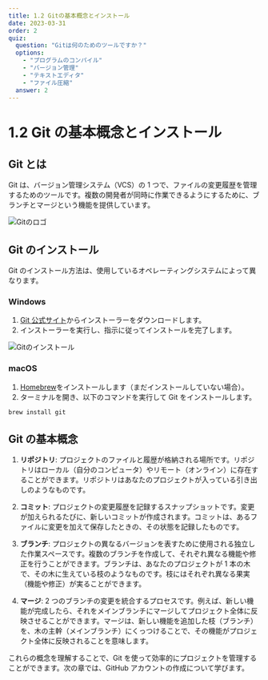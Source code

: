 ```yaml
---
title: 1.2 Gitの基本概念とインストール
date: 2023-03-31
order: 2
quiz:
  question: "Gitは何のためのツールですか？"
  options:
    - "プログラムのコンパイル"
    - "バージョン管理"
    - "テキストエディタ"
    - "ファイル圧縮"
  answer: 2
---
```


# 1.2 Git の基本概念とインストール

## Git とは

Git は、バージョン管理システム（VCS）の 1 つで、ファイルの変更履歴を管理するためのツールです。複数の開発者が同時に作業できるようにするために、ブランチとマージという機能を提供しています。

![Gitのロゴ](./dummy-images/git-logo.png)

## Git のインストール

Git のインストール方法は、使用しているオペレーティングシステムによって異なります。

### Windows

1. [Git 公式サイト](https://git-scm.com/)からインストーラーをダウンロードします。
2. インストーラーを実行し、指示に従ってインストールを完了します。

![Gitのインストール](./dummy-images/git-install-windows.png)

### macOS

1. [Homebrew](https://brew.sh/)をインストールします（まだインストールしていない場合）。
2. ターミナルを開き、以下のコマンドを実行して Git をインストールします。

```bash
brew install git
```

## Git の基本概念

1. **リポジトリ**: プロジェクトのファイルと履歴が格納される場所です。リポジトリはローカル（自分のコンピュータ）やリモート（オンライン）に存在することができます。リポジトリはあなたのプロジェクトが入っている引き出しのようなものです。

2. **コミット**: プロジェクトの変更履歴を記録するスナップショットです。変更が加えられるたびに、新しいコミットが作成されます。コミットは、あるファイルに変更を加えて保存したときの、その状態を記録したものです。

3. **ブランチ**: プロジェクトの異なるバージョンを表すために使用される独立した作業スペースです。複数のブランチを作成して、それぞれ異なる機能や修正を行うことができます。ブランチは、あなたのプロジェクトが 1 本の木で、その木に生えている枝のようなものです。枝にはそれぞれ異なる果実（機能や修正）が実ることができます。

4. **マージ**: 2 つのブランチの変更を統合するプロセスです。例えば、新しい機能が完成したら、それをメインブランチにマージしてプロジェクト全体に反映させることができます。マージは、新しい機能を追加した枝（ブランチ）を、木の主幹（メインブランチ）にくっつけることで、その機能がプロジェクト全体に反映されることを意味します。

これらの概念を理解することで、Git を使って効率的にプロジェクトを管理することができます。次の章では、GitHub アカウントの作成について学びます。
